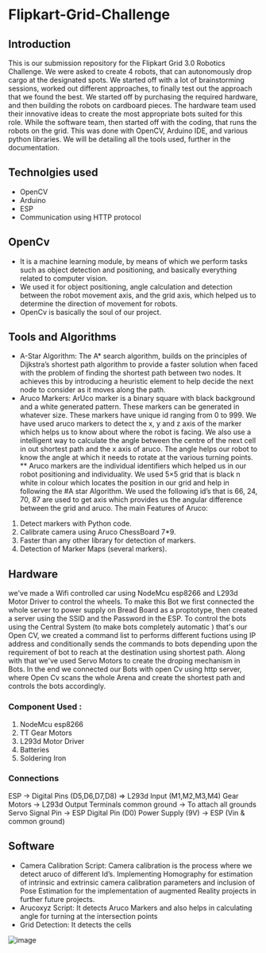# Flipkart-Grid-Challenge

## Introduction
This is our submission repository for the Flipkart Grid 3.0 Robotics Challenge. We were asked to create 4 robots, that can autonomously drop cargo at the designated spots. We started off with a lot of brainstorming sessions, worked out different approaches, to finally test out the approach that we found the best. We started off by purchasing the required hardware, and then building the robots on cardboard pieces. The hardware team used their innovative ideas to create the most appropriate bots suited for this role. While the software team, then started off with the coding, that runs the robots on the grid. This was done with OpenCV, Arduino IDE, and various python libraries. We will be detailing all the tools used, further in the documentation.

## Technolgies used
* OpenCV
* Arduino
* ESP
* Communication using HTTP protocol

## OpenCv
* It is a machine learning module, by means of which we perform tasks such as object detection and positioning, and basically everything related to computer vision.
* We used it for object positioning, angle calculation and detection between the robot movement axis, and the grid axis, which helped us to determine the direction of movement for robots.
* OpenCv is basically the soul of our project.

## Tools and Algorithms
* A-Star Algorithm: The A* search algorithm, builds on the principles of Dijkstra’s shortest path algorithm to provide a faster solution when faced with the problem of finding the shortest path between two nodes. It achieves this by introducing a heuristic element to help decide the next node to consider as it moves along the path. 
* Aruco Markers: ArUco marker is a binary square with black background and a white generated pattern. These markers can be generated in whatever size. These markers have unique id ranging from 0 to 999. We have used aruco markers to detect the x, y and z axis of the marker which helps us to know about where the robot is facing. We also use a intelligent way to calculate the angle between the centre of the next cell in out shortest path and the x axis of aruco. The angle helps our robot to know the angle at which it needs to rotate at the various turning points.
** Aruco markers are the individual identifiers which helped us in our robot positioning and individuality. We used  5×5 grid that is black n white in colour which  locates the position in our grid and help in following the #A star Algorithm.  We used the following id’s that is 66, 24, 70, 87 are used to get axis which provides us the angular difference between the grid and aruco.
The main Features of Aruco:
1.	Detect markers with Python code.
2.	Calibrate camera using Aruco ChessBoard 7*9.
3.	Faster than any other library for detection of markers.
4.	Detection of Marker Maps (several markers). 


## Hardware
we've made a Wifi controlled car using NodeMcu esp8266 and L293d Motor Driver to control the wheels. To make this Bot we first connected the whole server to power supply on Bread Board as a proptotype, then created a server using the SSID and the Password in the ESP.
To control the bots using the Central System (to make bots completely automatic ) that's our Open CV, we created a command list to performs different fuctions using IP address and conditionally sends the commands to bots depending upon the requirement of bot to reach at the destination using shortest path. Along with that we've used Servo Motors to create the droping mechanism in Bots.
In the end we connected our Bots with open Cv using http server, where Open Cv scans the whole Arena and create the shortest path and controls the bots accordingly.

### Component Used :

1. NodeMcu esp8266
2. TT Gear Motors
3. L293d Motor Driver
4. Batteries
5. Soldering Iron

### Connections

ESP -> Digital Pins (D5,D6,D7,D8) => L293d Input (M1,M2,M3,M4)
Gear Motors -> L293d Output Terminals 
common ground -> To attach all grounds
Servo Signal Pin -> ESP Digital Pin (D0)
Power Supply (9V) -> ESP (Vin & common ground)

## Software
* Camera Calibration Script: Camera calibration is the process where we detect aruco of different Id’s. Implementing Homography for estimation of intrinsic and extrinsic camera calibration parameters and inclusion of Pose Estimation for the implementation of augmented Reality projects in further future projects. 
* Arucoxyz Script: It detects Aruco Markers and also helps in calculating angle for turning at the intersection points
* Grid Detection: It detects the cells

![image](https://user-images.githubusercontent.com/56999226/135768067-998b4228-a588-48e0-b3e3-cf5857cd9fb2.png)


